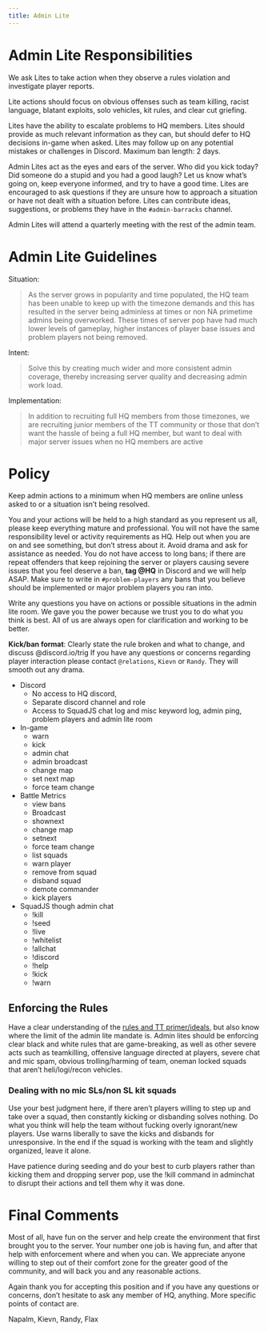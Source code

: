 ```yaml
---
title: Admin Lite
---
```

# Admin Lite Responsibilities

We ask Lites to take action when they observe a rules violation and  investigate player reports. 

Lite actions should focus on obvious offenses such as team killing, racist language, blatant exploits, solo vehicles, kit rules, and clear cut griefing.

Lites have the ability to escalate problems to HQ members. Lites should provide as much relevant information as they can, but should defer to HQ decisions in-game when asked. Lites may follow up on any potential mistakes or challenges in Discord.
Maximum ban length: 2 days.

Admin Lites act as the eyes and ears of the server. Who did you kick today? Did someone do a stupid and you had a good laugh? Let us know what’s going on, keep everyone informed, and try to have a good time. Lites are encouraged to ask questions if they are unsure how to approach a situation or have not dealt with a situation before. Lites can contribute ideas, suggestions, or problems they have in the `#admin-barracks` channel. 

Admin Lites will attend a quarterly meeting with the rest of the admin team.

# Admin Lite Guidelines

Situation:

> As the server grows in popularity and time populated, the HQ team has been unable to keep up with the timezone demands and this has resulted in the server being adminless at times or non NA primetime admins being overworked. These times of server pop have had much lower levels of gameplay, higher instances of player base issues and problem players not being removed.

Intent:
> Solve this by creating much wider and more consistent admin coverage, thereby increasing server quality and decreasing admin work load.

Implementation:
> In addition to recruiting full HQ members from those timezones, we are recruiting junior members of the TT community or those that don’t want the hassle of being a full HQ member, but want to deal with major server issues when no HQ members are active

# Policy

Keep admin actions to a minimum when HQ members are online unless asked to or a situation isn’t being resolved.

You and your actions will be held to a high standard as you represent us all, please keep everything mature and professional. You will not have the same responsibility level or activity requirements as HQ. Help out when you are on and see something, but don’t stress about it. Avoid drama and ask for assistance as needed. You do not have access to long bans; if there are repeat offenders that keep rejoining the server or players causing severe issues that you feel deserve a ban, **tag @HQ** in Discord and we will help ASAP. Make sure to write in `#problem-players` any bans that you believe should be implemented or major problem players you ran into. 

Write any questions you have on actions or possible situations in the admin lite room. We gave you the power because we trust you to do what you think is best. All of us are always open for clarification and working to be better.

**Kick/ban format**: Clearly state the rule broken and what to change, and discuss @discord.io/trig
If you have any questions or concerns regarding player interaction please contact `@relations`, `Kievn` or `Randy`. They will smooth out any drama.

* Discord
    * No access to HQ discord, 
    * Separate discord channel and role
    * Access to SquadJS chat log and misc keyword log, admin ping, problem players and admin lite room
* In-game 
    * warn
    * kick
    * admin chat
    * admin broadcast
    * change map
    * set next map
    * force team change
* Battle Metrics
    * view bans
    * Broadcast
    * shownext
    * change map
    * setnext
    * force team change
    * list squads
    * warn player
    * remove from squad
    * disband squad
    * demote commander
    * kick players
* SquadJS though admin chat
    * !kill
    * !seed
    * !live
    * !whitelist
    * !allchat
    * !discord
    * !help
    * !kick
    * !warn

## Enforcing the Rules

Have a clear understanding of the [rules and TT primer/ideals](../rules/server_rules.md), but also know where the limit of the admin lite mandate is. Admin lites should be enforcing clear black and white rules that are game-breaking, as well as other severe acts such as teamkilling, offensive language directed at players, severe chat and mic spam, obvious trolling/harming of team, oneman locked squads that aren’t heli/logi/recon vehicles.

### Dealing with no mic SLs/non SL kit squads 
Use your best judgment here, if there aren’t players willing to step up and take over a squad, then constantly kicking or disbanding solves nothing. Do what you think will help the team without fucking overly ignorant/new players. Use warns liberally to save the kicks and disbands for unresponsive. In the end if the squad is working with the team and slightly organized, leave it alone.

Have patience during seeding and do your best to curb players rather than kicking them and dropping server pop, use the !kill command in adminchat to disrupt their actions and tell them why it was done.

# Final Comments

Most of all, have fun on the server and help create the environment that first brought you to the server. Your number one job is having fun, and after that help with enforcement where and when you can. We appreciate anyone willing to step out of their comfort zone for the greater good of the community, and will back you and any reasonable actions.

Again thank you for accepting this position and if you have any questions or concerns, don’t hesitate to ask any member of HQ, anything. More specific points of contact are.

Napalm, Kievn, Randy, Flax
